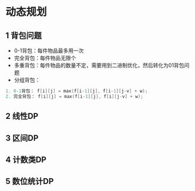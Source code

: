 # 动态规划

## 1 背包问题

- 0-1背包：每件物品最多用一次
- 完全背包：每件物品无限个
- 多重背包：每件物品的数量不定，需要用到二进制优化，然后转化为01背包问题
- 分组背包：

```cpp
1. 0-1背包： f[i][j] = max(f[i-1][j], f[i-1][j-v] + w);
2. 完全背包： f[i][j] = max(f[i-1][j], f[i][j-v] + w);
```

## 2 线性DP

## 3 区间DP

## 4 计数类DP

## 5 数位统计DP
